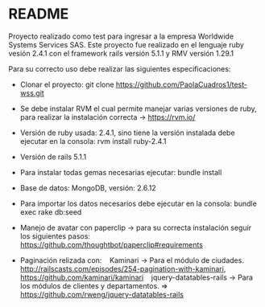 # README

Proyecto realizado como test para ingresar a la empresa Worldwide Systems Services SAS. Este proyecto fue realizado en el lenguaje ruby vesión 2.4.1 con el framework rails versión 5.1.1 y RMV versión 1.29.1

Para su correcto uso debe realizar las siguientes especificaciones:

* Clonar el proyecto: git clone https://github.com/PaolaCuadros1/test-wss.git

* Se debe instalar RVM el cual permite manejar varias versiones de ruby, para realizar la instalación correcta -> https://rvm.io/

* Versión de ruby usada: 2.4.1, sino tiene la versión instalada debe ejecutar en la consola: rvm install ruby-2.4.1

* Versión de rails 5.1.1

* Para instalar todas gemas necesarias ejecutar: bundle install

* Base de datos: MongoDB, versión: 2.6.12

* Para importar los datos necesarios debe ejecutar en la consola: bundle exec rake db:seed

* Manejo de avatar con paperclip -> para su correcta instalación seguir los siguientes pasos: https://github.com/thoughtbot/paperclip#requirements

* Paginación relizada con: 
    Kaminari -> Para el módulo de ciudades. http://railscasts.com/episodes/254-pagination-with-kaminari, https://github.com/kaminari/kaminari
    jquery-datatables-rails -> Para los módulos de clientes y departamentos. => https://github.com/rweng/jquery-datatables-rails
